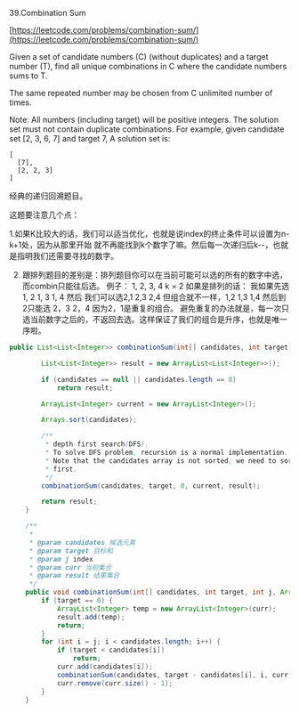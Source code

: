 39.Combination Sum

[https://leetcode.com/problems/combination-sum/](https://leetcode.com/problems/combination-sum/)

Given a set of candidate numbers (C) (without duplicates) and a target number (T), find all unique combinations in C where the candidate numbers sums to T.

The same repeated number may be chosen from C unlimited number of times.

Note:
All numbers (including target) will be positive integers.
The solution set must not contain duplicate combinations.
For example, given candidate set [2, 3, 6, 7] and target 7, 
A solution set is: 
```shell
[
  [7],
  [2, 2, 3]
]
```

经典的递归回溯题目。

这题要注意几个点：

1.如果K比较大的话，我们可以适当优化，也就是说index的终止条件可以设置为n-k+1处，因为从那里开始
就不再能找到k个数字了嘛。然后每一次递归后k--，也就是指明我们还需要寻找的数字。

2. 跟排列题目的差别是：排列题目你可以在当前可能可以选的所有的数字中选，而combin只能往后选。
例子：
1, 2, 3, 4       k = 2
如果是排列的话： 我如果先选1, 2    1, 3    1, 4 然后 我们可以选2,1    2,3   2,4
但组合就不一样，1,2   1,3   1,4  然后到2只能选 2，3    2，4   因为2，1是重复的组合。
避免重复的办法就是，每一次只选当前数字之后的，不返回去选。这样保证了我们的组合是升序，也就是唯一序啦。

```java
public List<List<Integer>> combinationSum(int[] candidates, int target) {

		List<List<Integer>> result = new ArrayList<List<Integer>>();

		if (candidates == null || candidates.length == 0)
			return result;

		ArrayList<Integer> current = new ArrayList<Integer>();

		Arrays.sort(candidates);

		/**
		 * depth-first search(DFS).
		 * To solve DFS problem, recursion is a normal implementation.
		 * Note that the candidates array is not sorted, we need to sort it
		 * first.
		 */
		combinationSum(candidates, target, 0, current, result);

		return result;
	}

	/**
	 * 
	 * @param candidates 候选元素
	 * @param target 目标和
	 * @param j index
	 * @param curr 当前集合
	 * @param result 结果集合
	 */
	public void combinationSum(int[] candidates, int target, int j, ArrayList<Integer> curr, List<List<Integer>> result) {
		if (target == 0) {
			ArrayList<Integer> temp = new ArrayList<Integer>(curr);
			result.add(temp);
			return;
		}
		for (int i = j; i < candidates.length; i++) {
			if (target < candidates[i])
				return;
			curr.add(candidates[i]);
			combinationSum(candidates, target - candidates[i], i, curr, result);
			curr.remove(curr.size() - 1);
		}
	}
```
